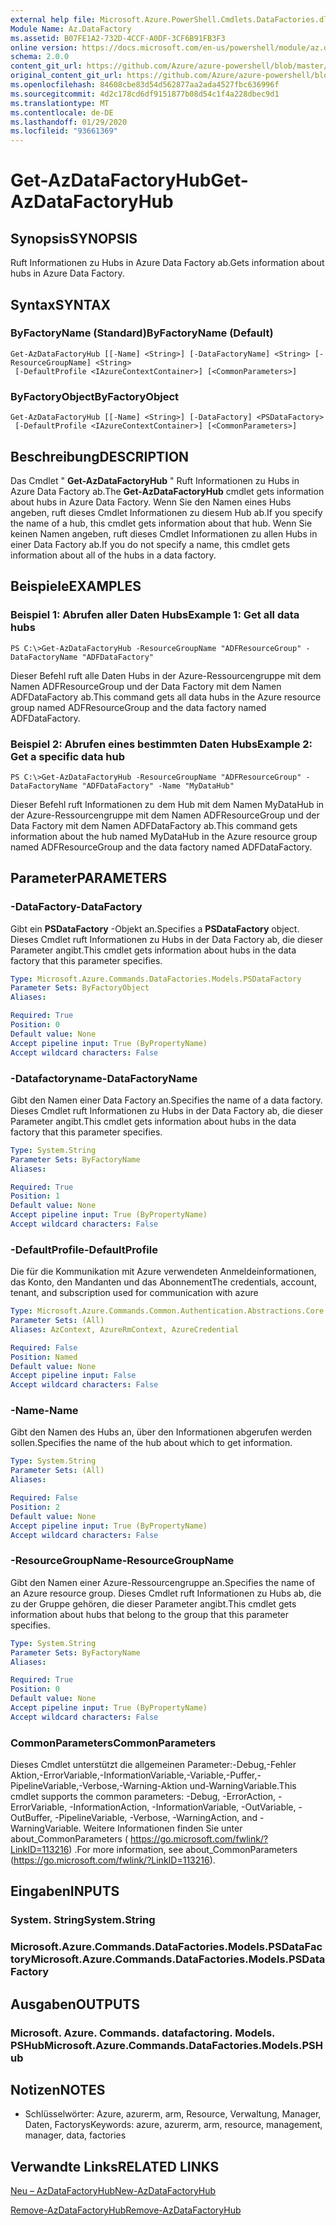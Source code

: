 ```yaml
---
external help file: Microsoft.Azure.PowerShell.Cmdlets.DataFactories.dll-Help.xml
Module Name: Az.DataFactory
ms.assetid: B07FE1A2-732D-4CCF-A0DF-3CF6B91FB3F3
online version: https://docs.microsoft.com/en-us/powershell/module/az.datafactory/get-azdatafactoryhub
schema: 2.0.0
content_git_url: https://github.com/Azure/azure-powershell/blob/master/src/DataFactory/DataFactoryV2/help/Get-AzDataFactoryHub.md
original_content_git_url: https://github.com/Azure/azure-powershell/blob/master/src/DataFactory/DataFactoryV2/help/Get-AzDataFactoryHub.md
ms.openlocfilehash: 84608cbe83d54d562877aa2ada4527fbc636996f
ms.sourcegitcommit: 4d2c178cd6df9151877b08d54c1f4a228dbec9d1
ms.translationtype: MT
ms.contentlocale: de-DE
ms.lasthandoff: 01/29/2020
ms.locfileid: "93661369"
---
```

# <span data-ttu-id="533f9-101">Get-AzDataFactoryHub</span><span class="sxs-lookup"><span data-stu-id="533f9-101">Get-AzDataFactoryHub</span></span>

## <span data-ttu-id="533f9-102">Synopsis</span><span class="sxs-lookup"><span data-stu-id="533f9-102">SYNOPSIS</span></span>
<span data-ttu-id="533f9-103">Ruft Informationen zu Hubs in Azure Data Factory ab.</span><span class="sxs-lookup"><span data-stu-id="533f9-103">Gets information about hubs in Azure Data Factory.</span></span>

## <span data-ttu-id="533f9-104">Syntax</span><span class="sxs-lookup"><span data-stu-id="533f9-104">SYNTAX</span></span>

### <span data-ttu-id="533f9-105">ByFactoryName (Standard)</span><span class="sxs-lookup"><span data-stu-id="533f9-105">ByFactoryName (Default)</span></span>
```
Get-AzDataFactoryHub [[-Name] <String>] [-DataFactoryName] <String> [-ResourceGroupName] <String>
 [-DefaultProfile <IAzureContextContainer>] [<CommonParameters>]
```

### <span data-ttu-id="533f9-106">ByFactoryObject</span><span class="sxs-lookup"><span data-stu-id="533f9-106">ByFactoryObject</span></span>
```
Get-AzDataFactoryHub [[-Name] <String>] [-DataFactory] <PSDataFactory>
 [-DefaultProfile <IAzureContextContainer>] [<CommonParameters>]
```

## <span data-ttu-id="533f9-107">Beschreibung</span><span class="sxs-lookup"><span data-stu-id="533f9-107">DESCRIPTION</span></span>
<span data-ttu-id="533f9-108">Das Cmdlet " **Get-AzDataFactoryHub** " Ruft Informationen zu Hubs in Azure Data Factory ab.</span><span class="sxs-lookup"><span data-stu-id="533f9-108">The **Get-AzDataFactoryHub** cmdlet gets information about hubs in Azure Data Factory.</span></span>
<span data-ttu-id="533f9-109">Wenn Sie den Namen eines Hubs angeben, ruft dieses Cmdlet Informationen zu diesem Hub ab.</span><span class="sxs-lookup"><span data-stu-id="533f9-109">If you specify the name of a hub, this cmdlet gets information about that hub.</span></span>
<span data-ttu-id="533f9-110">Wenn Sie keinen Namen angeben, ruft dieses Cmdlet Informationen zu allen Hubs in einer Data Factory ab.</span><span class="sxs-lookup"><span data-stu-id="533f9-110">If you do not specify a name, this cmdlet gets information about all of the hubs in a data factory.</span></span>

## <span data-ttu-id="533f9-111">Beispiele</span><span class="sxs-lookup"><span data-stu-id="533f9-111">EXAMPLES</span></span>

### <span data-ttu-id="533f9-112">Beispiel 1: Abrufen aller Daten Hubs</span><span class="sxs-lookup"><span data-stu-id="533f9-112">Example 1: Get all data hubs</span></span>
```
PS C:\>Get-AzDataFactoryHub -ResourceGroupName "ADFResourceGroup" -DataFactoryName "ADFDataFactory"
```

<span data-ttu-id="533f9-113">Dieser Befehl ruft alle Daten Hubs in der Azure-Ressourcengruppe mit dem Namen ADFResourceGroup und der Data Factory mit dem Namen ADFDataFactory ab.</span><span class="sxs-lookup"><span data-stu-id="533f9-113">This command gets all data hubs in the Azure resource group named ADFResourceGroup and the data factory named ADFDataFactory.</span></span>

### <span data-ttu-id="533f9-114">Beispiel 2: Abrufen eines bestimmten Daten Hubs</span><span class="sxs-lookup"><span data-stu-id="533f9-114">Example 2: Get a specific data hub</span></span>
```
PS C:\>Get-AzDataFactoryHub -ResourceGroupName "ADFResourceGroup" -DataFactoryName "ADFDataFactory" -Name "MyDataHub"
```

<span data-ttu-id="533f9-115">Dieser Befehl ruft Informationen zu dem Hub mit dem Namen MyDataHub in der Azure-Ressourcengruppe mit dem Namen ADFResourceGroup und der Data Factory mit dem Namen ADFDataFactory ab.</span><span class="sxs-lookup"><span data-stu-id="533f9-115">This command gets information about the hub named MyDataHub in the Azure resource group named ADFResourceGroup and the data factory named ADFDataFactory.</span></span>

## <span data-ttu-id="533f9-116">Parameter</span><span class="sxs-lookup"><span data-stu-id="533f9-116">PARAMETERS</span></span>

### <span data-ttu-id="533f9-117">-DataFactory</span><span class="sxs-lookup"><span data-stu-id="533f9-117">-DataFactory</span></span>
<span data-ttu-id="533f9-118">Gibt ein **PSDataFactory** -Objekt an.</span><span class="sxs-lookup"><span data-stu-id="533f9-118">Specifies a **PSDataFactory** object.</span></span>
<span data-ttu-id="533f9-119">Dieses Cmdlet ruft Informationen zu Hubs in der Data Factory ab, die dieser Parameter angibt.</span><span class="sxs-lookup"><span data-stu-id="533f9-119">This cmdlet gets information about hubs in the data factory that this parameter specifies.</span></span>

```yaml
Type: Microsoft.Azure.Commands.DataFactories.Models.PSDataFactory
Parameter Sets: ByFactoryObject
Aliases:

Required: True
Position: 0
Default value: None
Accept pipeline input: True (ByPropertyName)
Accept wildcard characters: False
```

### <span data-ttu-id="533f9-120">-Datafactoryname</span><span class="sxs-lookup"><span data-stu-id="533f9-120">-DataFactoryName</span></span>
<span data-ttu-id="533f9-121">Gibt den Namen einer Data Factory an.</span><span class="sxs-lookup"><span data-stu-id="533f9-121">Specifies the name of a data factory.</span></span>
<span data-ttu-id="533f9-122">Dieses Cmdlet ruft Informationen zu Hubs in der Data Factory ab, die dieser Parameter angibt.</span><span class="sxs-lookup"><span data-stu-id="533f9-122">This cmdlet gets information about hubs in the data factory that this parameter specifies.</span></span>

```yaml
Type: System.String
Parameter Sets: ByFactoryName
Aliases:

Required: True
Position: 1
Default value: None
Accept pipeline input: True (ByPropertyName)
Accept wildcard characters: False
```

### <span data-ttu-id="533f9-123">-DefaultProfile</span><span class="sxs-lookup"><span data-stu-id="533f9-123">-DefaultProfile</span></span>
<span data-ttu-id="533f9-124">Die für die Kommunikation mit Azure verwendeten Anmeldeinformationen, das Konto, den Mandanten und das Abonnement</span><span class="sxs-lookup"><span data-stu-id="533f9-124">The credentials, account, tenant, and subscription used for communication with azure</span></span>

```yaml
Type: Microsoft.Azure.Commands.Common.Authentication.Abstractions.Core.IAzureContextContainer
Parameter Sets: (All)
Aliases: AzContext, AzureRmContext, AzureCredential

Required: False
Position: Named
Default value: None
Accept pipeline input: False
Accept wildcard characters: False
```

### <span data-ttu-id="533f9-125">-Name</span><span class="sxs-lookup"><span data-stu-id="533f9-125">-Name</span></span>
<span data-ttu-id="533f9-126">Gibt den Namen des Hubs an, über den Informationen abgerufen werden sollen.</span><span class="sxs-lookup"><span data-stu-id="533f9-126">Specifies the name of the hub about which to get information.</span></span>

```yaml
Type: System.String
Parameter Sets: (All)
Aliases:

Required: False
Position: 2
Default value: None
Accept pipeline input: True (ByPropertyName)
Accept wildcard characters: False
```

### <span data-ttu-id="533f9-127">-ResourceGroupName</span><span class="sxs-lookup"><span data-stu-id="533f9-127">-ResourceGroupName</span></span>
<span data-ttu-id="533f9-128">Gibt den Namen einer Azure-Ressourcengruppe an.</span><span class="sxs-lookup"><span data-stu-id="533f9-128">Specifies the name of an Azure resource group.</span></span>
<span data-ttu-id="533f9-129">Dieses Cmdlet ruft Informationen zu Hubs ab, die zu der Gruppe gehören, die dieser Parameter angibt.</span><span class="sxs-lookup"><span data-stu-id="533f9-129">This cmdlet gets information about hubs that belong to the group that this parameter specifies.</span></span>

```yaml
Type: System.String
Parameter Sets: ByFactoryName
Aliases:

Required: True
Position: 0
Default value: None
Accept pipeline input: True (ByPropertyName)
Accept wildcard characters: False
```

### <span data-ttu-id="533f9-130">CommonParameters</span><span class="sxs-lookup"><span data-stu-id="533f9-130">CommonParameters</span></span>
<span data-ttu-id="533f9-131">Dieses Cmdlet unterstützt die allgemeinen Parameter:-Debug,-Fehler Aktion,-ErrorVariable,-InformationVariable,-Variable,-Puffer,-PipelineVariable,-Verbose,-Warning-Aktion und-WarningVariable.</span><span class="sxs-lookup"><span data-stu-id="533f9-131">This cmdlet supports the common parameters: -Debug, -ErrorAction, -ErrorVariable, -InformationAction, -InformationVariable, -OutVariable, -OutBuffer, -PipelineVariable, -Verbose, -WarningAction, and -WarningVariable.</span></span> <span data-ttu-id="533f9-132">Weitere Informationen finden Sie unter about_CommonParameters ( https://go.microsoft.com/fwlink/?LinkID=113216) .</span><span class="sxs-lookup"><span data-stu-id="533f9-132">For more information, see about_CommonParameters (https://go.microsoft.com/fwlink/?LinkID=113216).</span></span>

## <span data-ttu-id="533f9-133">Eingaben</span><span class="sxs-lookup"><span data-stu-id="533f9-133">INPUTS</span></span>

### <span data-ttu-id="533f9-134">System. String</span><span class="sxs-lookup"><span data-stu-id="533f9-134">System.String</span></span>

### <span data-ttu-id="533f9-135">Microsoft.Azure.Commands.DataFactories.Models.PSDataFactory</span><span class="sxs-lookup"><span data-stu-id="533f9-135">Microsoft.Azure.Commands.DataFactories.Models.PSDataFactory</span></span>

## <span data-ttu-id="533f9-136">Ausgaben</span><span class="sxs-lookup"><span data-stu-id="533f9-136">OUTPUTS</span></span>

### <span data-ttu-id="533f9-137">Microsoft. Azure. Commands. datafactoring. Models. PSHub</span><span class="sxs-lookup"><span data-stu-id="533f9-137">Microsoft.Azure.Commands.DataFactories.Models.PSHub</span></span>

## <span data-ttu-id="533f9-138">Notizen</span><span class="sxs-lookup"><span data-stu-id="533f9-138">NOTES</span></span>
* <span data-ttu-id="533f9-139">Schlüsselwörter: Azure, azurerm, arm, Resource, Verwaltung, Manager, Daten, Factorys</span><span class="sxs-lookup"><span data-stu-id="533f9-139">Keywords: azure, azurerm, arm, resource, management, manager, data, factories</span></span>

## <span data-ttu-id="533f9-140">Verwandte Links</span><span class="sxs-lookup"><span data-stu-id="533f9-140">RELATED LINKS</span></span>

[<span data-ttu-id="533f9-141">Neu – AzDataFactoryHub</span><span class="sxs-lookup"><span data-stu-id="533f9-141">New-AzDataFactoryHub</span></span>](./New-AzDataFactoryHub.md)

[<span data-ttu-id="533f9-142">Remove-AzDataFactoryHub</span><span class="sxs-lookup"><span data-stu-id="533f9-142">Remove-AzDataFactoryHub</span></span>](./Remove-AzDataFactoryHub.md)


